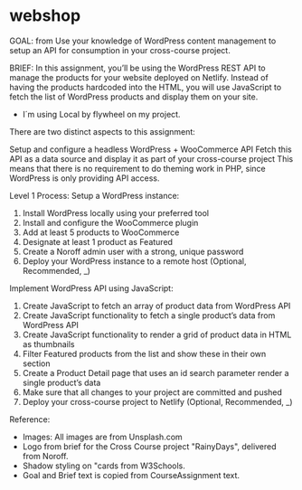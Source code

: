 # webshop

GOAL: from
Use your knowledge of WordPress content management to setup an API for consumption in your cross-course project.

BRIEF:
In this assignment, you’ll be using the WordPress REST API to manage the products for your website deployed on Netlify. Instead of having the products hardcoded into the HTML, you will use JavaScript to fetch the list of WordPress products and display them on your site.

- I´m using Local by flywheel on my project.

There are two distinct aspects to this assignment:

Setup and configure a headless WordPress + WooCommerce API
Fetch this API as a data source and display it as part of your cross-course project
This means that there is no requirement to do theming work in PHP, since WordPress is only providing API access.

Level 1 Process:
Setup a WordPress instance:

1. Install WordPress locally using your preferred tool
2. Install and configure the WooCommerce plugin
3. Add at least 5 products to WooCommerce
4. Designate at least 1 product as Featured
5. Create a Noroff admin user with a strong, unique password
6. Deploy your WordPress instance to a remote host (Optional, Recommended, \_)

Implement WordPress API using JavaScript:

1. Create JavaScript to fetch an array of product data from WordPress API
2. Create JavaScript functionality to fetch a single product’s data from WordPress API
3. Create JavaScript functionality to render a grid of product data in HTML as thumbnails
4. Filter Featured products from the list and show these in their own section
5. Create a Product Detail page that uses an id search parameter render a single product’s data
6. Make sure that all changes to your project are committed and pushed
7. Deploy your cross-course project to Netlify (Optional, Recommended, \_)

Reference:

- Images: All images are from Unsplash.com
- Logo from brief for the Cross Course project "RainyDays", delivered from Noroff.
- Shadow styling on "cards from W3Schools.
- Goal and Brief text is copied from CourseAssignment text.
